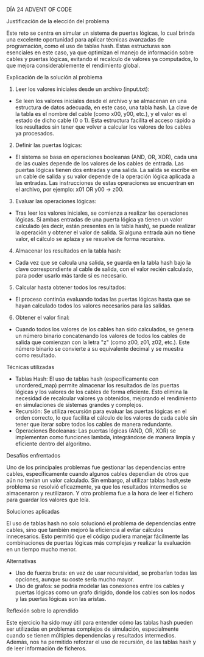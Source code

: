 DÍA 24 ADVENT OF CODE

Justificación de la elección del problema

Este reto se centra en simular un sistema de puertas lógicas, lo cual brinda una excelente oportunidad 
para aplicar técnicas avanzadas de programación, como el uso de tablas hash. Estas estructuras son 
esenciales en este caso, ya que optimizan el manejo de información sobre cables y puertas lógicas, 
evitando el recalculo de valores ya computados, lo que mejora considerablemente el rendimiento global.

Explicación de la solución al problema
1. Leer los valores iniciales desde un archivo (input.txt):
  - Se leen los valores iniciales desde el archivo y se almacenan en una estructura de datos adecuada, en este caso, una tabla hash. La clave de la tabla es el nombre del cable (como x00, y00, etc.), y el valor es el estado de dicho cable (0 o 1). Esta estructura facilita el acceso rápido a los resultados sin tener que volver a calcular los valores de los cables ya procesados.
2. Definir las puertas lógicas:
  - El sistema se basa en operaciones booleanas (AND, OR, XOR), cada una de las cuales depende de los 
  valores de los cables de entrada. Las puertas lógicas tienen dos entradas y una salida. La salida se 
  escribe en un cable de salida y su valor depende de la operación lógica aplicada a las entradas. Las 
  instrucciones de estas operaciones se encuentran en el archivo, por ejemplo: x01 OR y00 -> z00.
3. Evaluar las operaciones lógicas:
  - Tras leer los valores iniciales, se comienza a realizar las operaciones lógicas. Si ambas entradas 
  de una puerta lógica ya tienen un valor calculado (es decir, están presentes en la tabla hash), se 
  puede realizar la operación y obtener el valor de salida. Si alguna entrada aún no tiene valor, el 
  cálculo se aplaza y se resuelve de forma recursiva.
4. Almacenar los resultados en la tabla hash:
  - Cada vez que se calcula una salida, se guarda en la tabla hash bajo la clave correspondiente al 
  cable de salida, con el valor recién calculado, para poder usarlo más tarde si es necesario.
5. Calcular hasta obtener todos los resultados:
  - El proceso continúa evaluando todas las puertas lógicas hasta que se hayan calculado todos los 
  valores necesarios para las salidas.
6. Obtener el valor final:
  - Cuando todos los valores de los cables han sido calculados, se genera un número binario concatenando
  los valores de todos los cables de salida que comienzan con la letra "z" (como z00, z01, z02, etc.). 
  Este número binario se convierte a su equivalente decimal y se muestra como resultado.

Técnicas utilizadas
  - Tablas Hash: El uso de tablas hash (específicamente con unordered_map) permite almacenar los 
	resultados de las puertas lógicas y los valores de los cables de forma eficiente. Esto elimina la 
	necesidad de recalcular valores ya obtenidos, mejorando el rendimiento en simulaciones de sistemas 
	grandes y complejos.
  - Recursión: Se utiliza recursión para evaluar las puertas lógicas en el orden correcto, lo que
	facilita el cálculo de los valores de cada cable sin tener que iterar sobre todos los cables de 
	manera redundante.
  - Operaciones Booleanas: Las puertas lógicas (AND, OR, XOR) se implementan como funciones lambda, 
	integrándose de manera limpia y eficiente dentro del algoritmo.

Desafíos enfrentados

Uno de los principales problemas fue gestionar las dependencias entre cables, específicamente cuando 
algunos cables dependían de otros que aún no tenían un valor calculado. Sin embargo, al utilizar tablas
hash,este problema se resolvió eficazmente, ya que los resultados intermedios se almacenaron y 
reutilizaron. Y otro problema fue a la hora de leer el fichero para guardar los valores que leía.

Soluciones aplicadas

El uso de tablas hash no solo solucionó el problema de dependencias entre cables, sino que también
mejoró la eficiencia al evitar cálculos innecesarios. Esto permitió que el código pudiera manejar 
fácilmente las combinaciones de puertas lógicas más complejas y realizar la evaluación en un tiempo 
mucho menor.

Alternativas

- Uso de fuerza bruta: en vez de usar recursividad, se probarían todas las opciones, aunque su coste
sería mucho mayor.
- Uso de grafos: se podría modelar las conexiones entre los cables y puertas lógicas como un grafo
dirigido, donde los cables son los nodos y las puertas lógicas son las aristas.

Reflexión sobre lo aprendido

Este ejercicio ha sido muy útil para entender cómo las tablas hash pueden ser utilizadas en problemas 
complejos de simulación, especialmente cuando se tienen múltiples dependencias y resultados intermedios.
Además, nos ha permitido reforzar el uso de recursión, de las tablas hash y de leer información de
ficheros.
